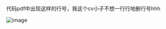 代码pdf中出现这样的行号，我这个cv小子不想一行行地删行号hhh

![image](https://user-images.githubusercontent.com/74699943/222881025-832576ab-5a44-46de-805b-9991605752cb.png)

